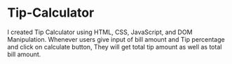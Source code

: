 # Tip-Calculator
I created Tip Calculator using HTML, CSS, JavaScript, and DOM Manipulation. Whenever users give input of bill amount and Tip percentage and click on calculate button, They will get total tip amount as well as total bill amount.

